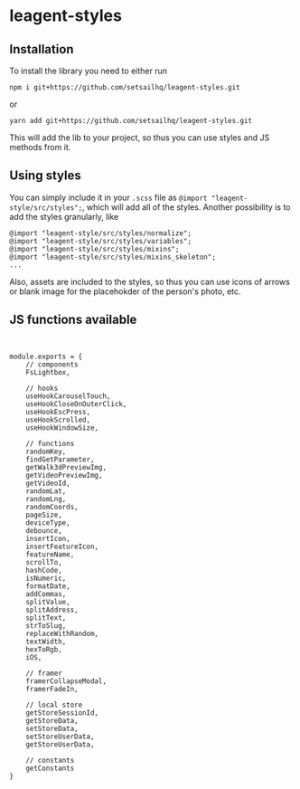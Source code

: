 # leagent-styles

## Installation
To install the library you need to either 
run 

`npm i git+https://github.com/setsailhq/leagent-styles.git` 

or 

`yarn add git+https://github.com/setsailhq/leagent-styles.git`

This will add the lib to your project, so thus you can use styles and JS methods from it.

## Using styles
You can simply include it in your `.scss` file as `@import "leagent-style/src/styles";`, which will add all of the styles. 
Another possibility is to add the styles granularly, like
```
@import "leagent-style/src/styles/normalize";
@import "leagent-style/src/styles/variables";
@import "leagent-style/src/styles/mixins";
@import "leagent-style/src/styles/mixins_skeleton";
...
```
Also, assets are included to the styles, so thus you can use icons of arrows or blank image for the placehokder of the person's photo, etc.

## JS functions available
```


module.exports = {
	// components
	FsLightbox,

	// hooks
	useHookCarouselTouch,
	useHookCloseOnOuterClick,
	useHookEscPress,
	useHookScrolled,
	useHookWindowSize,

	// functions
	randomKey,
	findGetParameter,
	getWalk3dPreviewImg,
	getVideoPreviewImg,
	getVideoId,
	randomLat,
	randomLng,
	randomCoords,
	pageSize,
	deviceType,
	debounce,
	insertIcon,
	insertFeatureIcon,
	featureName,
	scrollTo,
	hashCode,
	isNumeric,
	formatDate,
	addCommas,
	splitValue,
	splitAddress,
	splitText,
	strToSlug,
	replaceWithRandom,
	textWidth,
	hexToRgb,
	iOS,

	// framer
	framerCollapseModal,
	framerFadeIn,

	// local store
	getStoreSessionId,
	getStoreData,
	setStoreData,
	setStoreUserData,
	getStoreUserData,

	// constants
	getConstants
}

```
